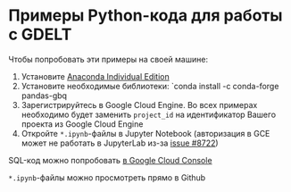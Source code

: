 # Примеры Python-кода для работы с GDELT

Чтобы попробовать эти примеры на своей машине:
1. Установите [Anaconda Individual Edition](https://www.anaconda.com/products/individual)
2. Установите необходимые библиотеки: `conda install -c conda-forge pandas-gbq
3. Зарегистрируйтесь в Google Cloud Engine. Во всех примерах необходимо будет заменить `project_id` на идентификатор Вашего проекта из Google Cloud Engine
4. Откройте `*.ipynb`-файлы в Jupyter Notebook (авторизация в GCE может не работать в JupyterLab из-за [issue #8722](https://github.com/jupyterlab/jupyterlab/issues/8722))

SQL-код можно попробовать [в Google Cloud Console](https://console.cloud.google.com/marketplace/product/the-gdelt-project/gdelt-2-events?q=search&referrer=search)

`*.ipynb`-файлы можно просмотреть прямо в Github
